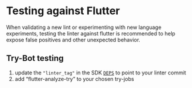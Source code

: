 # Testing against Flutter

When validating a new lint or experimenting with new language experiments, testing the linter
against flutter is recommended to help expose false positives and other unexpected behavior.

## Try-Bot testing
1. update the `"linter_tag"` in the SDK [`DEPS`](https://github.com/dart-lang/sdk/blob/master/DEPS)
   to point to your linter commit
2. add “flutter-analyze-try” to your chosen try-jobs
